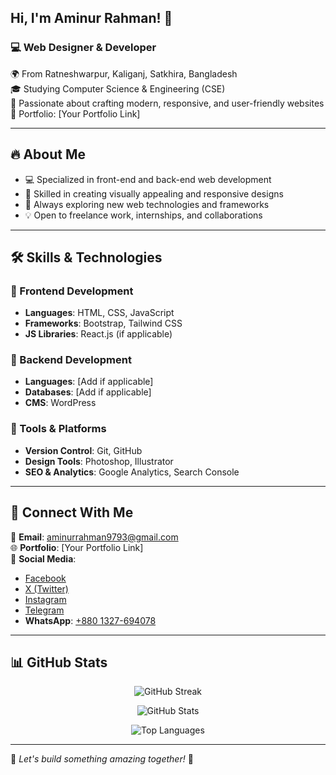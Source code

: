 ## Hi, I'm Aminur Rahman! 👋

### 💻 Web Designer & Developer

🌍 From Ratneshwarpur, Kaliganj, Satkhira, Bangladesh  
🎓 Studying Computer Science & Engineering (CSE)  
🚀 Passionate about crafting modern, responsive, and user-friendly websites  
📂 Portfolio: [Your Portfolio Link]  

---

## 🔥 About Me
- 💻 Specialized in front-end and back-end web development
- 🎨 Skilled in creating visually appealing and responsive designs
- 🚀 Always exploring new web technologies and frameworks
- 💡 Open to freelance work, internships, and collaborations

---

## 🛠 Skills & Technologies

### 🔹 Frontend Development
- **Languages**: HTML, CSS, JavaScript
- **Frameworks**: Bootstrap, Tailwind CSS
- **JS Libraries**: React.js (if applicable)

### 🔹 Backend Development
- **Languages**: [Add if applicable]
- **Databases**: [Add if applicable]
- **CMS**: WordPress

### 🔹 Tools & Platforms
- **Version Control**: Git, GitHub
- **Design Tools**: Photoshop, Illustrator
- **SEO & Analytics**: Google Analytics, Search Console

---

## 📢 Connect With Me

📩 **Email**: [aminurrahman9793@gmail.com](mailto:aminurrahman9793@gmail.com)  
🌐 **Portfolio**: [Your Portfolio Link]  
🔗 **Social Media**:
- [Facebook](https://web.facebook.com/aminur.rahman4078)
- [X (Twitter)](https://x.com/Aminur4078)
- [Instagram](https://www.instagram.com/aminur.rahman_4078/)
- [Telegram](https://t.me/aminur4078)
- **WhatsApp**: [+880 1327-694078](https://wa.me/8801327694078)

---

## 📊 GitHub Stats
<p align="center">
  <img src="https://github-readme-streak-stats.herokuapp.com/?user=AminurRahman&theme=algolia" alt="GitHub Streak"/>
</p>

<p align="center">
  <img src="https://github-readme-stats.vercel.app/api?username=AminurRahman&show_icons=true&theme=algolia" alt="GitHub Stats"/>
</p>

<p align="center">
  <img src="https://github-readme-stats.vercel.app/api/top-langs?username=AminurRahman&langs_count=10&layout=compact&theme=algolia" alt="Top Languages"/>
</p>

---

📌 *Let's build something amazing together!* 🚀
